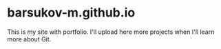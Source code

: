 # barsukov-m.github.io
This is my site with portfolio.
I'll upload here more projects when I'll learn more about Git.

